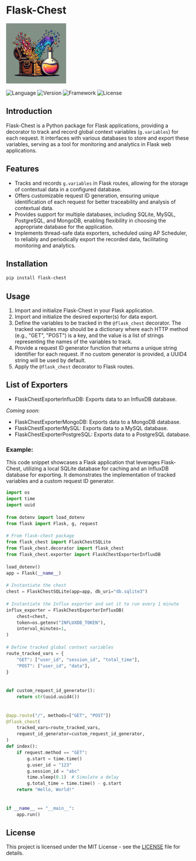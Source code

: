 # Flask-Chest

![Flask-Chest Icon](images/flask_chest_README.png)

![Language](https://img.shields.io/badge/language-Python-blue.svg)
![Version](https://img.shields.io/badge/version-1.0.0-blue.svg)
![Framework](https://img.shields.io/badge/framework-Flask-orange.svg)
![License](https://img.shields.io/badge/license-MIT-green.svg)

## Introduction

Flask-Chest is a Python package for Flask applications, providing a decorator to track and record global context variables (`g.variables`) for each request. It interfaces with various databases to store and export these variables, serving as a tool for monitoring and analytics in Flask web applications.

## Features

- Tracks and records `g.variables` in Flask routes, allowing for the storage of contextual data in a configured database.
- Offers customizable request ID generation, ensuring unique identification of each request for better traceability and analysis of contextual data.
- Provides support for multiple databases, including SQLite, MySQL, PostgreSQL, and MongoDB, enabling flexibility in choosing the appropriate database for the application.
- Implements thread-safe data exporters, scheduled using AP Scheduler, to reliably and periodically export the recorded data, facilitating monitoring and analytics.

## Installation

```bash
pip install flask-chest
```

## Usage

1. Import and initialize Flask-Chest in your Flask application.
2. Import and initialize the desired exporter(s) for data export.
3. Define the variables to be tracked in the `@flask_chest` decorator. The tracked variables map should be a dictionary where each HTTP method (e.g., "GET", "POST") is a key, and the value is a list of strings representing the names of the variables to track.
4. Provide a request ID generator function that returns a unique string identifier for each request. If no custom generator is provided, a UUID4 string will be used by default.
5. Apply the `@flask_chest` decorator to Flask routes.

## List of Exporters
- FlaskChestExporterInfluxDB: Exports data to an InfluxDB database.

_Coming soon_:
- FlaskChestExporterMongoDB: Exports data to a MongoDB database.
- FlaskChestExporterMySQL: Exports data to a MySQL database.
- FlaskChestExporterPostgreSQL: Exports data to a PostgreSQL database.

### Example:
This code snippet showcases a Flask application that leverages Flask-Chest, utilizing a local SQLite database for caching and an InfluxDB database for exporting. It demonstrates the implementation of tracked variables and a custom request ID generator.

```python
import os
import time
import uuid

from dotenv import load_dotenv
from flask import Flask, g, request

# From flask-chest package
from flask_chest import FlaskChestSQLite
from flask_chest.decorator import flask_chest
from flask_chest.exporter import FlaskChestExporterInfluxDB

load_dotenv()
app = Flask(__name__)

# Instantiate the chest
chest = FlaskChestSQLite(app=app, db_uri="db.sqlite3")  

# Instantiate the Influx exporter and set it to run every 1 minute
influx_exporter = FlaskChestExporterInfluxDB(
    chest=chest,
    token=os.getenv("INFLUXDB_TOKEN"),
    interval_minutes=1,
)

# Define tracked global context variables
route_tracked_vars = {
    "GET": ["user_id", "session_id", "total_time"],
    "POST": ["user_id", "data"],
}


def custom_request_id_generator():
    return str(uuid.uuid4())


@app.route("/", methods=["GET", "POST"])
@flask_chest(
    tracked_vars=route_tracked_vars,
    request_id_generator=custom_request_id_generator,
)
def index():
    if request.method == "GET":
        g.start = time.time()
        g.user_id = "123"
        g.session_id = "abc"
        time.sleep(0.1)  # Simulate a delay
        g.total_time = time.time() - g.start
    return "Hello, World!"


if __name__ == "__main__":
    app.run()

```

## License

This project is licensed under the MIT License - see the [LICENSE](LICENSE) file for details.
